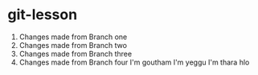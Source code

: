 # git-lesson

1. Changes made from Branch one
2. Changes made from Branch two
3. Changes made from Branch three
4. Changes made from Branch four
I'm goutham
I'm yeggu
I'm thara
hlo